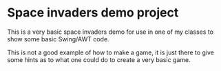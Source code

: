 # Space invaders demo project
<!-- test edit från Henrik -->

This is a very basic space invaders demo for use in one of my classes to show some basic Swing/AWT code.

This is not a good example of how to make a game, it is just there to give some hints as to what one could do to create a very basic game.
